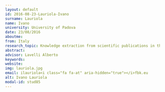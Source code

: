 ```yaml
---
layout: default 
id: 2016-08-23-Lauriola-Ivano
surname: Lauriola
name: Ivano
university: University of Padova
date: 23/08/2016
aboutme: 
from: Italy
research_topic: Knowledge extraction from scientific publications in the life science domain exploiting existing knowledge repositories
abstract: 
advisor: Lavelli Alberto
keywords: 
website: 
img: lauriola.jpg
email: ilauriola<i class="fa fa-at" aria-hidden="true"></i>fbk.eu
alt: Ivano Lauriola
modal-id: stud85
---
```

